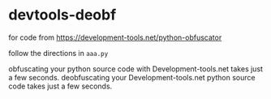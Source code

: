 # devtools-deobf
for code from https://development-tools.net/python-obfuscator

follow the directions in `aaa.py`

obfuscating your python source code with Development-tools.net takes just a few seconds.
deobfuscating your Development-tools.net python source code takes just a few seconds.


